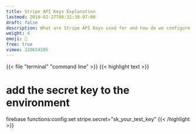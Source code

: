 ```yaml
---
title: Stripe API Keys Explanation
lastmod: 2019-02-27T09:32:30-07:00
draft: false
description: What are Stripe API Keys used for and how do we configure them in Firebase? 
weight: 4
emoji: 👶
free: true
vimeo: 320654205
---
```


{{< file "terminal" "command line" >}}
{{< highlight text >}}
# add the secret key to the environment
firebase functions:config:set stripe.secret="sk_your_test_key"
{{< /highlight >}}
